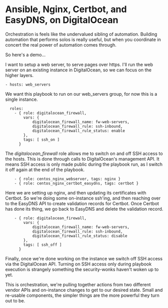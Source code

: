 # Ansible, Nginx, Certbot, and EasyDNS, on DigitalOcean
Orchestration is feels like the undervalued sibling of automation.
Building automation that performs solos is really useful, but when you coordinate in concert the real power of automation comes through.

So here's a demo...

I want to setup a web server, to serve pages over https.
I'll run the web server on an existing instance in DigitalOcean, so we can focus on the higher layers.


```
- hosts: web_servers
```
We want this playbook to run on our web_servers group, for now this is a single instance.
```
  roles:
    - { role: digitalocean_firewall,
        vars: {
            digitalocean_firewall_name: fw-web-servers,
            digitalocean_firewall_rule: ssh-inbound,
            digitalocean_firewall_rule_status: enable
        },
        tags: [ ssh_on ]
      }
```
The *digitalocean_firewall* role allows me to switch on and off SSH access to the hosts.
This is done through calls to DigitalOcean's management API.
It means SSH access is only made public during the playbook run, as I switch it off again at the end of the playbook.
```
    - { role: centos_nginx_webserver, tags: nginx }
    - { role: centos_nginx_certbot_easydns, tags: certbot }
```
Here we are setting up nginx, and then updating its certificates with Certbot.
So we're doing some on-instance ssh'ing, and then reaching over to the EasyDNS API to create validation records for Certbot.
Once Certbot has done its thing, we go back to EasyDNS and delete the validation record.
```
    - { role: digitalocean_firewall,
        vars: {
            digitalocean_firewall_name: fw-web-servers,
            digitalocean_firewall_rule: ssh-inbound,
            digitalocean_firewall_rule_status: disable
        },
        tags: [ ssh_off ]
      }
```
Finally, once we're done working on the instance we switch off SSH access via the DigitalOcean API.
Turning on SSH access only during playbook execution is strangely something the security-wonks haven't woken up to yet.

This is orchestration, we're pulling together actions from two different vendor APIs and on-instance changes to get to our desired state.
Small and re-usable components, the simpler things are the more powerful they turn out to be.